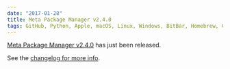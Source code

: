 ```yaml
---
date: "2017-01-28"
title: Meta Package Manager v2.4.0
tags: GitHub, Python, Apple, macOS, Linux, Windows, BitBar, Homebrew, Cask, node.js, atom, apm, npm, ruby, gem, pipi, Meta Package Manager
---
```


[Meta Package Manager
v2.4.0](https://pypi.python.org/pypi/meta-package-manager/2.4.0) has just been
released.

See the [changelog for more
info](https://meta-package-manager.readthedocs.io/en/stable/changelog.html).

